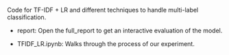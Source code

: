 Code for TF-IDF + LR and different techniques to handle multi-label classification. 

* report: Open the full_report to get an interactive evaluation of the model.

* TFIDF_LR.ipynb: Walks through the process of our experiment.